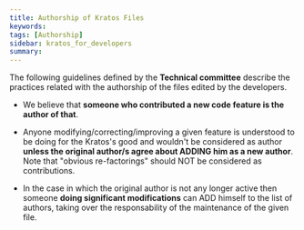 ```yaml
---
title: Authorship of Kratos Files
keywords: 
tags: [Authorship]
sidebar: kratos_for_developers
summary: 
---
```


The following guidelines defined by the **Technical committee** describe the practices related with the authorship of the files edited by the developers.

- We believe that **someone who contributed a new code feature is the author of that**.

- Anyone modifying/correcting/improving a given feature is understood to be doing for the Kratos's good and wouldn't be considered as author  **unless the original author/s agree about ADDING him as a new author**.
Note that "obvious re-factorings" should NOT be considered as contributions.

- In the case in which the original author is not any longer active then someone __doing significant modifications__ can ADD himself to the list of authors, taking over the responsability of the maintenance of the given file.
